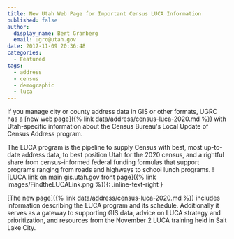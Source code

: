 ```yaml
---
title: New Utah Web Page for Important Census LUCA Information
published: false
author:
  display_name: Bert Granberg
  email: ugrc@utah.gov
date: 2017-11-09 20:36:48
categories:
  - Featured
tags:
  - address
  - census
  - demographic
  - luca
---
```

If you manage city or county address data in GIS or other formats, UGRC has a [new web page]({% link data/address/census-luca-2020.md %}) with Utah-specific information about the Census Bureau's Local Update of Census Address program.

The LUCA program is the pipeline to supply Census with best, most up-to-date address data, to best position Utah for the 2020 census, and a rightful share from census-informed federal funding formulas that support programs ranging from roads and highways to school lunch programs.
![LUCA link on main gis.utah.gov front page]({% link images/FindtheLUCALink.png %}){: .inline-text-right }

[The new page]({% link data/address/census-luca-2020.md %}) includes information describing the LUCA program and its schedule. Additionally it serves as a gateway to supporting GIS data, advice on LUCA strategy and prioritization, and resources from the November 2 LUCA training held in Salt Lake City.
